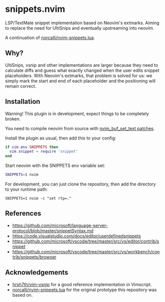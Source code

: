 # snippets.nvim

LSP/TextMate snippet implementation based on Neovim's extmarks. Aiming to replace the need for UltiSnips and eventually upstreaming into neovim.

A continuation of [norcalli/nvim-snippets.lua](https://github.com/norcalli/nvim-snippets.lua).

## Why?

UltiSnips, vsnip and other implementations are larger because they need to calculate diffs and guess what exactly changed when the user edits snippet placeholders. With Neovim's extmarks, that problem is solved for us: we simply mark the start and end of each placeholder and the positioning will remain correct.

## Installation

Warning! This plugin is in development, expect things to be completely broken.

You need to compile neovim from source with [nvim_buf_set_text patches](https://github.com/neovim/neovim/pull/12249).

Install the plugin as usual, then add this to your config:

```lua
if vim.env.SNIPPETS then
  vim.snippet = require 'snippet'
end
```

Start neovim with the SNIPPETS env variable set:

```bash
SNIPPETS=1 nvim
```

For development, you can just clone the repository, then add the directory to your runtime path:
```
SNIPPETS=1 nvim -c "set rtp=."
```

## References

- https://github.com/microsoft/language-server-protocol/blob/master/snippetSyntax.md
- https://code.visualstudio.com/docs/editor/userdefinedsnippets
- https://github.com/microsoft/vscode/tree/master/src/vs/editor/contrib/snippet
- https://github.com/microsoft/vscode/tree/master/src/vs/workbench/contrib/snippets/browser

## Acknowledgements

- [hrsh7th/vim-vsnip](https://github.com/hrsh7th/vim-vsnip) for a good reference implementation in Vimscript.
- [norcalli/nvim-snippets.lua](https://github.com/norcalli/nvim-snippets.lua) for the original prototype this repository was based on.
